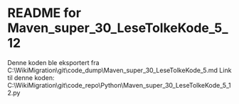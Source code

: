 # README for Maven_super_30_LeseTolkeKode_5_12
Denne koden ble eksportert fra C:\WikiMigration\git\code_dump\Maven_super_30_LeseTolkeKode_5.md
Link til denne koden: C:\WikiMigration\git\code_repo\Python\Maven_super_30_LeseTolkeKode_5_12.py
